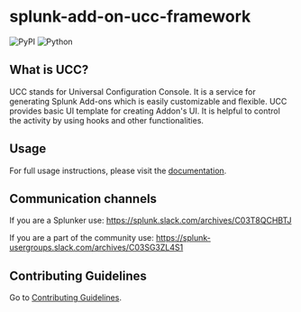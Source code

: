 # splunk-add-on-ucc-framework

![PyPI](https://img.shields.io/pypi/v/splunk-add-on-ucc-framework)
![Python](https://img.shields.io/pypi/pyversions/splunk-add-on-ucc-framework.svg)

## What is UCC?

UCC stands for  Universal Configuration Console. It is a service for generating Splunk Add-ons which is easily customizable and flexible.
UCC provides basic UI template for creating Addon's UI. It is helpful to control the activity by using hooks and other functionalities.

## Usage

For full usage instructions, please visit the [documentation](https://splunk.github.io/addonfactory-ucc-generator/).

## Communication channels

If you are a Splunker use: https://splunk.slack.com/archives/C03T8QCHBTJ

If you are a part of the community use: https://splunk-usergroups.slack.com/archives/C03SG3ZL4S1

## Contributing Guidelines

Go to [Contributing Guidelines](https://splunk.github.io/addonfactory-ucc-generator/contributing/).

